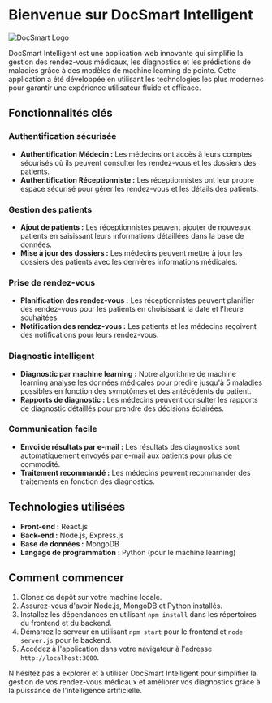 # Bienvenue sur DocSmart Intelligent

![DocSmart Logo](docsmart_logo.png)

DocSmart Intelligent est une application web innovante qui simplifie la gestion des rendez-vous médicaux, les diagnostics et les prédictions de maladies grâce à des modèles de machine learning de pointe. Cette application a été développée en utilisant les technologies les plus modernes pour garantir une expérience utilisateur fluide et efficace.

## Fonctionnalités clés

### Authentification sécurisée
- **Authentification Médecin :** Les médecins ont accès à leurs comptes sécurisés où ils peuvent consulter les rendez-vous et les dossiers des patients.
- **Authentification Réceptionniste :** Les réceptionnistes ont leur propre espace sécurisé pour gérer les rendez-vous et les détails des patients.

### Gestion des patients
- **Ajout de patients :** Les réceptionnistes peuvent ajouter de nouveaux patients en saisissant leurs informations détaillées dans la base de données.
- **Mise à jour des dossiers :** Les médecins peuvent mettre à jour les dossiers des patients avec les dernières informations médicales.

### Prise de rendez-vous
- **Planification des rendez-vous :** Les réceptionnistes peuvent planifier des rendez-vous pour les patients en choisissant la date et l'heure souhaitées.
- **Notification des rendez-vous :** Les patients et les médecins reçoivent des notifications pour leurs rendez-vous.

### Diagnostic intelligent
- **Diagnostic par machine learning :** Notre algorithme de machine learning analyse les données médicales pour prédire jusqu'à 5 maladies possibles en fonction des symptômes et des antécédents du patient.
- **Rapports de diagnostic :** Les médecins peuvent consulter les rapports de diagnostic détaillés pour prendre des décisions éclairées.

### Communication facile
- **Envoi de résultats par e-mail :** Les résultats des diagnostics sont automatiquement envoyés par e-mail aux patients pour plus de commodité.
- **Traitement recommandé :** Les médecins peuvent recommander des traitements en fonction des diagnostics.

## Technologies utilisées

- **Front-end :** React.js
- **Back-end :** Node.js, Express.js
- **Base de données :** MongoDB
- **Langage de programmation :** Python (pour le machine learning)

## Comment commencer

1. Clonez ce dépôt sur votre machine locale.
2. Assurez-vous d'avoir Node.js, MongoDB et Python installés.
3. Installez les dépendances en utilisant `npm install` dans les répertoires du frontend et du backend.
4. Démarrez le serveur en utilisant `npm start` pour le frontend et `node server.js` pour le backend.
5. Accédez à l'application dans votre navigateur à l'adresse `http://localhost:3000`.

N'hésitez pas à explorer et à utiliser DocSmart Intelligent pour simplifier la gestion de vos rendez-vous médicaux et améliorer vos diagnostics grâce à la puissance de l'intelligence artificielle.
